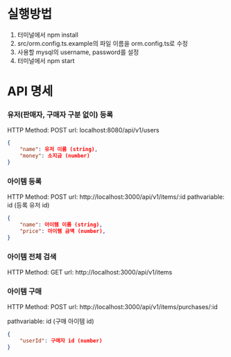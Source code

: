 # 실행방법

1. 터미널에서 npm install
2. src/orm.config.ts.example의 파일 이름을 orm.config.ts로 수정
3. 사용할 mysql의 username, password를 설정
4. 터미널에서 npm start



# API 명세

### 유저(판매자, 구매자 구분 없이) 등록
HTTP Method: POST
url: localhost:8080/api/v1/users
```json
{
    "name": 유저 이름 (string),
    "money": 소지금 (number)
}
```

### 아이템 등록
HTTP Method: POST
url: http://localhost:3000/api/v1/items/:id
pathvariable: id (등록 유저 id)
```json
{
    "name": 아이템 이름 (string),
    "price": 아이템 금액 (number),
}
```
### 아이템 전체 검색
HTTP Method: GET
url: http://localhost:3000/api/v1/items

### 아이템 구매
HTTP Method: POST
url: http://localhost:3000/api/v1/items/purchases/:id

pathvariable: id (구매 아이템 id)
```json
{
    "userId": 구매자 id (number)
}
```